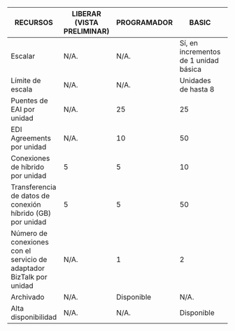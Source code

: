 |RECURSOS|LIBERAR (VISTA PRELIMINAR)|PROGRAMADOR|BASIC|ESTÁNDAR|PREMIUM|
|---|---|---|---|---|---|
|Escalar|N/A.|N/A.|Sí, en incrementos de 1 unidad básica |Sí, en incrementos de 1 unidad estándar |Sí, en incrementos de 1 unidad Premium |
|Límite de escala|N/A.|N/A.|Unidades de hasta 8 |Unidades de hasta 8 |Unidades de hasta 8|
|Puentes de EAI por unidad|N/A.|25|25|125|500|
|EDI Agreements por unidad|N/A.|10|50|250|1000|
|Conexiones de híbrido por unidad|5|5|10|50|100|
|Transferencia de datos de conexión híbrido (GB) por unidad|5|5|50|250|500|
|Número de conexiones con el servicio de adaptador BizTalk por unidad|N/A.|1|2|5|25|
|Archivado|N/A.|Disponible|N/A.|N/A.|Disponible|
|Alta disponibilidad |N/A.|N/A.|Disponible|Disponible|Disponible|
